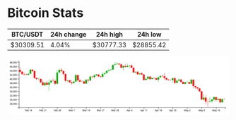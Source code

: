 # Bitcoin Stats

BTC/USDT|24h change|24h high|24h low|
|---|---|---|---|
|$30309.51|4.04%|$30777.33|$28855.42|

<img src="./chart.svg">
